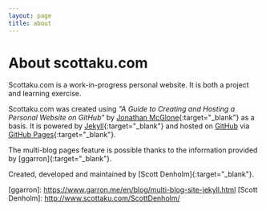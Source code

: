 ```yaml
---
layout: page
title: about
---
```



# About scottaku.com

Scottaku.com is a work-in-progress personal website. It is both a project and learning exercise.

Scottaku.com was created using *"A Guide to Creating and Hosting a Personal Website on GitHub"* by [Jonathan McGlone]{:target="_blank"} as a basis. It is powered by [Jekyll]{:target="_blank"} and hosted  on [GitHub] via [GitHub Pages]{:target="_blank"}.

The multi-blog pages feature is possible thanks to the information provided by [ggarron]{:target="_blank"}.

Created, developed and maintained by [Scott Denholm]{:target="_blank"}.




[Jonathan McGlone]: http://jmcglone.com/guides/github-pages/
[Jekyll]: http://jekyllrb.com/
[GitHub]: http://github.com/sjdenholm/sjdenholm.github.io/
[GitHub Pages]: http://pages.github.com/
[ggarron]: https://www.garron.me/en/blog/multi-blog-site-jekyll.html <!--https://github.com/ggarron/multi-blog-jekyll/-->
[Scott Denholm]: http://www.scottaku.com/ScottDenholm/
